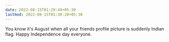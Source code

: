 ```yaml
---
date: 2022-08-15T01:29:49+05:30
lastmod: 2022-08-15T01:30:20+05:30
---
```


You know it's August when all your friends profile picture is suddenly Indian flag. Happy Independence day everyone.
